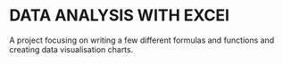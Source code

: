 # DATA ANALYSIS WITH EXCEl
A project focusing on writing a few different formulas and functions and creating data visualisation charts.

